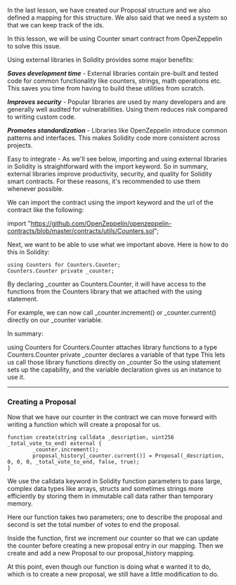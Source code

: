 In the last lesson, we have created our Proposal structure and we also defined a mapping for this structure. We also said that we need a system so that we can keep track of the ids.


In this lesson, we will be using Counter smart contract from OpenZeppelin to solve this issue.


Using external libraries in Solidity provides some major benefits:


<b><i>Saves development time</i></b> - External libraries contain pre-built and tested code for common functionality like counters, strings, math operations etc. This saves you time from having to build these utilities from scratch.

<b><i>Improves security</i></b> - Popular libraries are used by many developers and are generally well audited for vulnerabilities. Using them reduces risk compared to writing custom code.

<b><i>Promotes standardization</i></b> - Libraries like OpenZeppelin introduce common patterns and interfaces. This makes Solidity code more consistent across projects.


Easy to integrate - As we'll see below, importing and using external libraries in Solidity is straightforward with the import keyword. So in summary, external libraries improve productivity, security, and quality for Solidity smart contracts. For these reasons, it's recommended to use them whenever possible.


We can import the contract using the import keyword and the url of the contract like the following:


import "https://github.com/OpenZeppelin/openzeppelin-contracts/blob/master/contracts/utils/Counters.sol";


Next, we want to be able to use what we important above. Here is how to do this in Solidity:

```
using Counters for Counters.Counter;
Counters.Counter private _counter;
```

By declaring _counter as Counters.Counter, it will have access to the functions from the Counters library that we attached with the using statement.


For example, we can now call _counter.increment() or _counter.current() directly on our _counter variable.


In summary:

using Counters for Counters.Counter attaches library functions to a type Counters.Counter private _counter declares a variable of that type This lets us call those library functions directly on _counter So the using statement sets up the capability, and the variable declaration gives us an instance to use it.

---

### Creating a Proposal

Now that we have our counter in the contract we can move forward with writing a function which will create a proposal for us.

```sol
function create(string calldata _description, uint256 _total_vote_to_end) external {
        _counter.increment();
        proposal_history[_counter.current()] = Proposal(_description, 0, 0, 0, _total_vote_to_end, false, true);
}
```

We use the calldata keyword in Solidity function parameters to pass large, complex data types like arrays, structs and sometimes strings more efficiently by storing them in immutable call data rather than temporary memory.

Here our function takes two parameters; one to describe the proposal and second is set the total number of votes to end the proposal.

Inside the function, first we increment our counter so that we can update the counter before creating a new proposal entry in our mapping. Then we create and add a new Proposal to our proposal_history mapping.

At this point, even though our function is doing what e wanted it to do, which is to create a new proposal, we still have a little modification to do.

